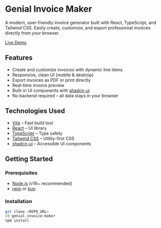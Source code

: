 # Genial Invoice Maker

A modern, user-friendly invoice generator built with React, TypeScript, and Tailwind CSS. Easily create, customize, and export professional invoices directly from your browser.

[Live Demo](https://genial-invoice-maker-git-main-yasmin249s-projects.vercel.app/)

## Features

- Create and customize invoices with dynamic line items
- Responsive, clean UI (mobile & desktop)
- Export invoices as PDF or print directly
- Real-time invoice preview
- Built-in UI components with [shadcn-ui](https://ui.shadcn.com/)
- No backend required – all data stays in your browser

## Technologies Used

- [Vite](https://vitejs.dev/) – Fast build tool
- [React](https://react.dev/) – UI library
- [TypeScript](https://www.typescriptlang.org/) – Type safety
- [Tailwind CSS](https://tailwindcss.com/) – Utility-first CSS
- [shadcn-ui](https://ui.shadcn.com/) – Accessible UI components

## Getting Started

### Prerequisites

- [Node.js](https://nodejs.org/) (v16+ recommended)
- [npm](https://www.npmjs.com/) or [bun](https://bun.sh/)

### Installation

```sh
git clone <REPO_URL>
cd genial-invoice-maker
npm install
```
